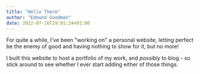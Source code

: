 ```yaml
---
title: "Hello There"
author: "Edmund Goodman"
date: 2022-07-16T19:01:24+01:00
---
```


For quite a while, I've been "working on" a personal website, letting perfect be
the enemy of good and having nothing to show for it, but no more!

<!--more-->

I built this website to host a portfolio of my work, and _possibly_ to blog - so
stick around to see whether I ever start adding either of those things.
